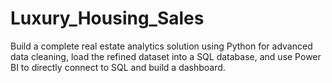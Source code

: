 # Luxury_Housing_Sales
Build a complete real estate analytics solution using Python for advanced data cleaning, load the refined dataset into a SQL database, and use Power BI to directly connect to SQL and build a dashboard.
